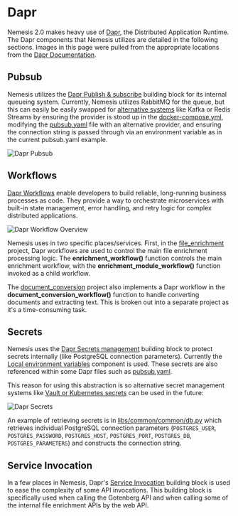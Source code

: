 # Dapr

Nemesis 2.0 makes heavy use of [Dapr](https://dapr.io/), the Distributed Application Runtime. The Dapr components that Nemesis utilizes are detailed in the following sections. Images in this page were pulled from the appropriate locations from the [Dapr Documentation](https://docs.dapr.io/).

## Pubsub

Nemesis utilizes the [Dapr Publish & subscribe](https://docs.dapr.io/developing-applications/building-blocks/pubsub/) building block for its internal queueing system. Currently, Nemesis utilizes RabbitMQ for the queue, but this can easily be easily swapped for [alternative systems](https://docs.dapr.io/reference/components-reference/supported-pubsub/) like Kafka or Redis Streams by ensuring the provider is stood up in the [docker-compose.yml](https://github.com/SpecterOps/Nemesis/tree/main/docker-compose.yml), modifying the [pubsub.yaml](https://github.com/SpecterOps/Nemesis/tree/main/infra/dapr/components/pubsub.yaml) file with an alternative provider, and ensuring the connection string is passed through via an environment variable as in the current pubsub.yaml example.

![Dapr Pubsub](images/dapr-pubsub-overview-components.png)

## Workflows

[Dapr Workflows](https://docs.dapr.io/developing-applications/building-blocks/workflow/workflow-overview/) enable developers to build reliable, long-running business processes as code. They provide a way to orchestrate microservices with built-in state management, error handling, and retry logic for complex distributed applications.

![Dapr Workflow Overview](images/dapr-workflow-overview.png)

Nemesis uses in two specific places/services. First, in the [file_enrichment](https://github.com/SpecterOps/Nemesis/tree/main/projects/file_enrichment/file_enrichment/workflow.py) project, Dapr workflows are used to control the main file enrichment processing logic. The **enrichment_workflow()** function controls the main enrichment workflow, with the **enrichment_module_workflow()** function invoked as a child workflow.

The [document_conversion](https://github.com/SpecterOps/Nemesis/tree/main/projects/document_conversion/document_conversion/main.py) project also implements a Dapr workflow in the **document_conversion_workflow()** function to handle converting documents and extracting text. This is broken out into a separate project as it's a time-consuming task.

## Secrets

Nemesis uses the [Dapr Secrets management](https://docs.dapr.io/developing-applications/building-blocks/secrets/secrets-overview/) building block to protect secrets internally (like PostgreSQL connection parameters). Currently the [Local environment variables](https://docs.dapr.io/reference/components-reference/supported-secret-stores/envvar-secret-store/) component is used. These secrets are also referenced within some Dapr files such as [pubsub.yaml](https://github.com/SpecterOps/Nemesis/tree/main/infra/dapr/components/pubsub.yaml).

This reason for using this abstraction is so alternative secret management systems like [Vault or Kubernetes secrets](https://docs.dapr.io/reference/components-reference/supported-secret-stores/) can be used in the future:

![Dapr Secrets](images/dapr-secrets-overview-cloud-stores.png)

An example of retrieving secrets is in [libs/common/common/db.py](https://github.com/SpecterOps/Nemesis/blob/main/libs/common/common/db.py) which retrieves individual PostgreSQL connection parameters (`POSTGRES_USER`, `POSTGRES_PASSWORD`, `POSTGRES_HOST`, `POSTGRES_PORT`, `POSTGRES_DB`, `POSTGRES_PARAMETERS`) and constructs the connection string.

## Service Invocation

In a few places in Nemesis, Dapr's [Service Invocation](https://docs.dapr.io/developing-applications/building-blocks/service-invocation/service-invocation-overview/) building block is used to ease the complexity of some API invocations. This building block is specifically used when calling the Gotenberg API and when calling some of the internal file enrichment APIs by the web API.
